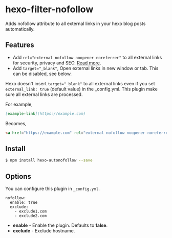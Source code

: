 # hexo-filter-nofollow

Adds nofollow attribute to all external links in your hexo blog posts automatically.

## Features
* Add `rel="external nofollow noopener noreferrer"` to all external links for security, privacy and SEO. [Read more](https://developer.mozilla.org/en-US/docs/Web/HTML/Link_types).
* Add `target="_blank"`, Open external links in new window or tab. This can be disabled, see below.

Hexo doesn't insert `target="_blank"` to all external links even if you set `external_link: true` (default value) in the _config.yml.
This plugin make sure all external links are processed.

For example,
```markdown
[example-link](https://example.com)
```
Becomes,
```html
<a href="https://example.com" rel="external nofollow noopener noreferrer" target="_blank">example-link</a>
```

## Install

``` bash
$ npm install hexo-autonofollow --save
```

## Options

You can configure this plugin in `_config.yml`.

```
nofollow:
  enable: true
  exclude:
    - exclude1.com
    - exclude2.com
```

- **enable** - Enable the plugin. Defaults to **false**.
- **exclude** - Exclude hostname.
